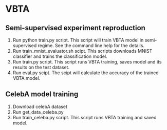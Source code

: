 # VBTA
## Semi-supervised experiment reproduction

1. Run python train.py script. This script will train VBTA model in semi-supervised regime. See the command line help for the details.
2. Run train_mnist_evaluator.sh scipt. This scripts downloads MNIST classifier and trains the classification model.
3. Run train.py script. This script runs VBTA training, saves model and its results on the test dataset.
3. Run eval.py scipt. The scipt will calculate the accuracy of the trained VBTA model. 


## CelebA model training

1. Download celebA dataset
2. Run get_data_celeba.py
3. Run train_celeba.py script. This script runs VBTA training and saved model.
